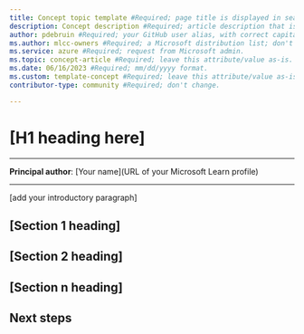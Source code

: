 ```yaml
---
title: Concept topic template #Required; page title is displayed in search results. Include the brand. Don't use any puncutation, such as colons, commas, or periods.
description: Concept description #Required; article description that is displayed in search results. 
author: pdebruin #Required; your GitHub user alias, with correct capitalization.
ms.author: mlcc-owners #Required; a Microsoft distribution list; don't change. 
ms.service: azure #Required; request from Microsoft admin. 
ms.topic: concept-article #Required; leave this attribute/value as-is.
ms.date: 06/16/2023 #Required; mm/dd/yyyy format.
ms.custom: template-concept #Required; leave this attribute/value as-is.
contributor-type: community #Required; don't change.

---
```


<!--Remove all the comments in this template before you sign-off or merge to the 
main branch.

This template provides the basic structure of a Concept article pattern. Refer to the [style and voice quick start article in the contributor guide](https://learn.microsoft.com/contribute/style-quick-start).

-->

<!-- 1. H1
Required. Set expectations for what the content covers, so customers know the 
content meets their needs. Should NOT begin with a verb.

-->

# [H1 heading here]

---

**Principal author**: [Your name](URL of your Microsoft Learn profile)

---

<!-- 2. Introductory paragraph 
Required. Lead with a light intro that describes what the article covers. Answer the 
fundamental “why would I want to know this?” question. Keep it short.

-->

[add your introductory paragraph]

<!-- 3. H2s
Required. Give each H2 a heading that sets expectations for the content that follows. 
Follow the H2 headings with a sentence about how the section contributes to the whole.

-->

## [Section 1 heading]
<!-- add your content here -->

## [Section 2 heading]
<!-- add your content here -->

## [Section n heading]
<!-- add your content here -->

<!-- 4. Next steps
Required. Provide at least one next step and no more than three. Include some 
context so the customer can determine why they would click the link.

-->

## Next steps
<!-- Add a context sentence for the following links -->

<!--
Remove all the comments in this template before you sign-off or merge to the 
main branch.

-->
